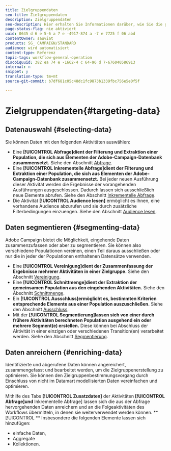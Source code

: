 ```yaml
---
title: Zielgruppendaten
seo-title: Zielgruppendaten
description: Zielgruppendaten
seo-description: Hier erhalten Sie Informationen darüber, wie Sie die gewünschten Daten abfragen und auswählen können.
page-status-flag: nie aktiviert
uuid: 0645 d 6 e 5-6 a 7 e -4917-874 a -7 e 7725 f 06 abd
contentOwner: sauviat
products: SG_ CAMPAIGN/STANDARD
audience: wird automatisiert
content-type: Referenz
topic-tags: workflow-general-operation
discoiquuid: 382 ea 74 e -1662-4 c 64-96 d 7-676040586913
internal: n
snippet: y
translation-type: tm+mt
source-git-commit: b7df681c05c48dc1fc9873b1339fbc756e5e0f5f

---
```



# Zielgruppendaten{#targeting-data}

## Datenauswahl {#selecting-data}

Sie können Daten mit den folgenden Aktivitäten auswählen:

* Eine **[!UICONTROL Abfrage]dient der Filterung und Extraktion einer Population, die sich aus Elementen der Adobe-Campaign-Datenbank zusammensetzt.** Siehe den Abschnitt [Abfrage](../../automating/using/query.md).
* Eine **[!UICONTROL Inkrementelle Abfrage]dient der Filterung und Extraktion einer Population, die sich aus Elementen der Adobe-Campaign-Datenbank zusammensetzt.** Bei jeder neuen Ausführung dieser Aktivität werden die Ergebnisse der vorangehenden Ausführungen ausgeschlossen. Dadurch lassen sich ausschließlich neue Elemente abrufen. Siehe den Abschnitt [Inkrementelle Abfrage](../../automating/using/incremental-query.md).
* Die Aktivität **[!UICONTROL Audience lesen]** ermöglicht es Ihnen, eine vorhandene Audience abzurufen und sie durch zusätzliche Filterbedingungen einzuengen. Siehe den Abschnitt [Audience lesen](../../automating/using/read-audience.md).

## Daten segmentieren {#segmenting-data}

Adobe Campaign bietet die Möglichkeit, eingehende Daten zusammenzufassen oder aber zu segmentieren. Sie können also verschiedene Populationen vereinen, einen Teil daraus ausschließen oder nur die in jeder der Populationen enthaltenen Datensätze verwenden.

* Eine **[!UICONTROL Vereinigung]dient der Zusammenfassung der Ergebnisse mehrerer Aktivitäten in einer Zielgruppe.** Siehe den Abschnitt [Vereinigung](../../automating/using/union.md).
* Eine **[!UICONTROL Schnittmenge]dient der Extraktion der gemeinsamen Population aus den eingehenden Aktivitäten.** Siehe den Abschnitt [Schnittmenge](../../automating/using/intersection.md).
* Ein **[!UICONTROL Ausschluss]ermöglicht es, bestimmten Kriterien entsprechende Elemente aus einer Population auszuschließen.** Siehe den Abschnitt [Ausschluss](../../automating/using/exclusion.md).
* Mit der **[!UICONTROL Segmentierung]lassen sich von einer durch frühere Aktivitäten berechneten Population ausgehend ein oder mehrere Segment(e) erstellen.** Diese können bei Abschluss der Aktivität in einer einzigen oder verschiedenen Transition(en) verarbeitet werden. Siehe den Abschnitt [Segmentierung](../../automating/using/segmentation.md).

## Daten anreichern {#enriching-data}

Identifizierte und abgerufene Daten können angereichert, zusammengefasst und bearbeitet werden, um die Zielgruppenerstellung zu optimieren. Sie können den Zielgruppenbestimmungsvorgang durch Einschluss von nicht im Datamart modellisierten Daten vereinfachen und optimieren.

Mithilfe des Tabs **[!UICONTROL Zusatzdaten]** der Aktivitäten **[!UICONTROL Abfrage]und** Inkrementelle Abfrage] lassen sich die aus der Abfrage hervorgehenden Daten anreichern und an die Folgeaktivitäten des Workflows übermitteln, in denen sie weiterverwendet werden können. **[!UICONTROL ** Insbesondere die folgenden Elemente lassen sich hinzufügen:

* einfache Daten,
* Aggregate
* Kollektionen.

